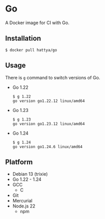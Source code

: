 # Go

A Docker image for CI with Go.


## Installation

```console
$ docker pull hattya/go
```


## Usage

There is `g` command to switch versions of Go.

- Go 1.22
  ```console
  $ g 1.22
  go version go1.22.12 linux/amd64
  ```

- Go 1.23
  ```console
  $ g 1.23
  go version go1.23.12 linux/amd64
  ```

- Go 1.24
  ```console
  $ g 1.24
  go version go1.24.6 linux/amd64
  ```


## Platform

- Debian 13 (trixie)
- Go 1.22 - 1.24
- GCC
  - C
- Git
- Mercurial
- Node.js 22
  - npm
